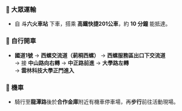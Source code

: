 ### 🚃 大眾運輸
- 自 **斗六火車站** 下車，搭乘 **高鐵快捷201公車**，約 **10 分鐘** 能抵達。

### 🚗 自行開車
- **國道1號** → **西螺交流道（莿桐西螺）** → **西螺服務區出口下交流道**  
  → 接 **中山路向右轉** → **中正路前進** → **大學路左轉**  
  → **雲林科技大學正門進入**

### 🛵 機車
- 騎行至**龍潭路**後於**合作金庫**附近有機車停車場，再**步行**前往活動現場。